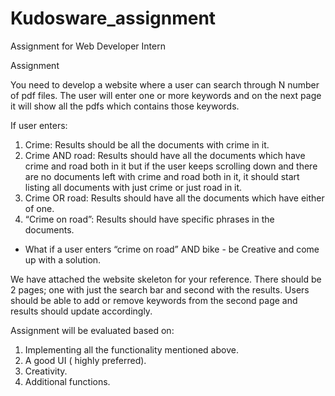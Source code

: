 # Kudosware_assignment
Assignment for Web Developer Intern



Assignment

You need to develop a website where  a user can search through N number of pdf files. The user will enter one or more keywords and on the next page it will show all the pdfs which contains those keywords.

If user enters:
  1. Crime: Results should be all the documents with crime in it.
  2. Crime AND road: Results should have all the documents which have crime and road both in it but if the user keeps scrolling down and there are no documents left with crime and road both in it, it should start listing all documents with just crime or just road in it.
  3. Crime OR road: Results should have all the documents which have either of one.
  4. “Crime on road”: Results should have specific phrases in the documents.
  * What if a user enters “crime on road” AND bike - be Creative and come up with a solution.

We have attached the website skeleton for your reference. There should be 2 pages; one with just the search bar and second with the results. Users should be able to add or remove keywords from the second page and results should update accordingly.

Assignment will be evaluated based on:
  1. Implementing all the functionality mentioned above.
  2. A good UI ( highly preferred).
  3. Creativity.
  4. Additional functions.
